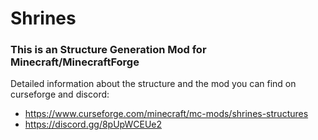 # Shrines
### This is an Structure Generation Mod for Minecraft/MinecraftForge
Detailed information about the structure and the mod you can find on curseforge and discord:
- https://www.curseforge.com/minecraft/mc-mods/shrines-structures
- https://discord.gg/8pUpWCEUe2
